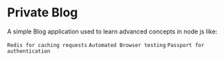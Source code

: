 # Private Blog
A simple Blog application used to learn advanced concepts in node js like:

`Redis for caching requests`
`Automated Browser testing`
`Passport for authentication`
